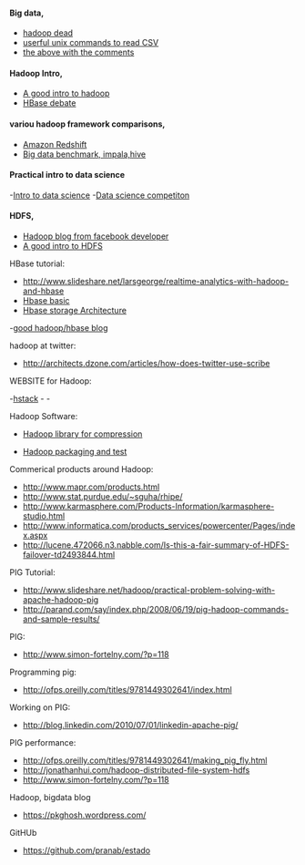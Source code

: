 #### Big data,

- [hadoop dead](http://www.dataintoresults.com/2013/04/hadoop-landscape-review-2013/)
- [userful unix commands to read CSV](http://www.gregreda.com/2013/07/15/unix-commands-for-data-science/)
- [the above with the comments](https://news.ycombinator.com/item?id=6046682)


#### Hadoop Intro,
- [A good intro to hadoop](http://bradhedlund.com/2011/09/10/understanding-hadoop-clusters-and-the-network/)
- [HBase debate](http://www.informationweek.com/software/enterprise-applications/big-data-debate-will-hbase-dominate-nosq/240159475)


#### variou hadoop framework comparisons,
- [Amazon Redshift](http://dailytechnology.net/2013/08/03/redshift-what-you-need-to-know/)
- [Big data benchmark, impala,hive](https://amplab.cs.berkeley.edu/benchmark/)

#### Practical intro to data science
-[Intro to data science](http://blog.zipfianacademy.com/post/46864003608/a-practical-intro-to-data-science)
-[Data science competiton](http://www.kaggle.com/)

#### HDFS,

- [Hadoop blog from facebook developer](http://hadoopblog.blogspot.com/)
- [A good intro to HDFS](http://www.aosabook.org/en/hdfs.html)


HBase tutorial:
- http://www.slideshare.net/larsgeorge/realtime-analytics-with-hadoop-and-hbase
- [Hbase basic](http://jimbojw.com/wiki/index.php?title=Understanding_HBase_and_BigTable)
- [Hbase storage Architecture](http://www.larsgeorge.com/2009/10/hbase-architecture-101-storage.html)

-[good hadoop/hbase blog](http://kickstarthadoop.blogspot.com/)

hadoop at twitter:
- http://architects.dzone.com/articles/how-does-twitter-use-scribe


WEBSITE for Hadoop:

-[hstack](http://hstack.org/)
-[](http://radar.oreilly.com/2011/06/getting-started-with-hadoop.html)
-[](http://www.hortonworks.com/new-apache-pig-features-part-1-macro/)

Hadoop Software:
- [Hadoop library for compression](http://code.google.com/p/hadoop-snappy/)

- [Hadoop packaging and test](http://wiki.apache.org/incubator/BigtopProposal)

Commerical products around Hadoop:
- http://www.mapr.com/products.html
- http://www.stat.purdue.edu/~sguha/rhipe/
- http://www.karmasphere.com/Products-Information/karmasphere-studio.html
- http://www.informatica.com/products_services/powercenter/Pages/index.aspx
- http://lucene.472066.n3.nabble.com/Is-this-a-fair-summary-of-HDFS-failover-td2493844.html

PIG Tutorial:
- http://www.slideshare.net/hadoop/practical-problem-solving-with-apache-hadoop-pig
- http://parand.com/say/index.php/2008/06/19/pig-hadoop-commands-and-sample-results/

PIG:
- http://www.simon-fortelny.com/?p=118

Programming pig:
- http://ofps.oreilly.com/titles/9781449302641/index.html

Working on PIG:
- http://blog.linkedin.com/2010/07/01/linkedin-apache-pig/

PIG performance:
- http://ofps.oreilly.com/titles/9781449302641/making_pig_fly.html
- http://jonathanhui.com/hadoop-distributed-file-system-hdfs
- http://www.simon-fortelny.com/?p=118

Hadoop, bigdata blog
- https://pkghosh.wordpress.com/

GitHUb
- https://github.com/pranab/estado

